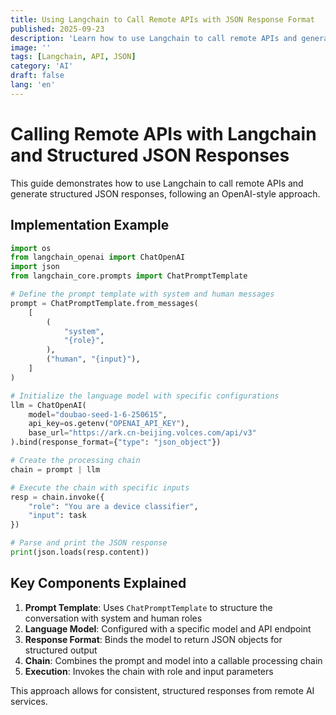 ```yaml
---
title: Using Langchain to Call Remote APIs with JSON Response Format
published: 2025-09-23
description: 'Learn how to use Langchain to call remote APIs and generate structured JSON responses'
image: ''
tags: [Langchain, API, JSON]
category: 'AI'
draft: false
lang: 'en'
---
```


# Calling Remote APIs with Langchain and Structured JSON Responses

This guide demonstrates how to use Langchain to call remote APIs and generate structured JSON responses, following an OpenAI-style approach.

## Implementation Example

```python
import os
from langchain_openai import ChatOpenAI
import json
from langchain_core.prompts import ChatPromptTemplate

# Define the prompt template with system and human messages
prompt = ChatPromptTemplate.from_messages(
    [
        (
            "system",
            "{role}",
        ),
        ("human", "{input}"),
    ]
)

# Initialize the language model with specific configurations
llm = ChatOpenAI(
    model="doubao-seed-1-6-250615",
    api_key=os.getenv("OPENAI_API_KEY"),
    base_url="https://ark.cn-beijing.volces.com/api/v3"
).bind(response_format={"type": "json_object"})

# Create the processing chain
chain = prompt | llm

# Execute the chain with specific inputs
resp = chain.invoke({
    "role": "You are a device classifier", 
    "input": task
})

# Parse and print the JSON response
print(json.loads(resp.content))
```

## Key Components Explained

1. **Prompt Template**: Uses `ChatPromptTemplate` to structure the conversation with system and human roles
2. **Language Model**: Configured with a specific model and API endpoint
3. **Response Format**: Binds the model to return JSON objects for structured output
4. **Chain**: Combines the prompt and model into a callable processing chain
5. **Execution**: Invokes the chain with role and input parameters

This approach allows for consistent, structured responses from remote AI services.
